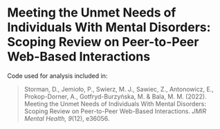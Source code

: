 # Meeting the Unmet Needs of Individuals With Mental Disorders: Scoping Review on Peer-to-Peer Web-Based Interactions

Code used for analysis included in: 
> Storman, D., Jemioło, P., Swierz, M. J., Sawiec, Z., Antonowicz, E., Prokop-Dorner, A., Gotfryd-Burzyńska, M. & Bala, M. M. (2022). Meeting the Unmet Needs of Individuals With Mental Disorders: Scoping Review on Peer-to-Peer Web-Based Interactions. *JMIR Mental Health, 9*(12), e36056.
